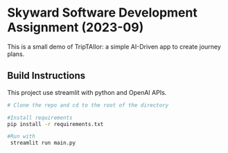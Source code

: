 # Skyward Software Development Assignment (2023-09)

This is a small demo of TripTAIlor: a simple AI-Driven app to create journey plans.


## Build Instructions 
This project use streamlit with python and OpenAI APIs.

```bash
# Clone the repo and cd to the root of the directory

#Install requirements
pip install -r requirements.txt

#Run with
 streamlit run main.py
 ```